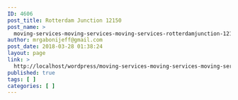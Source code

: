 ```yaml
---
ID: 4606
post_title: Rotterdam Junction 12150
post_name: >
  moving-services-moving-services-moving-services-rotterdamjunction-12150
author: mrgabonijeff@gmail.com
post_date: 2018-03-28 01:38:24
layout: page
link: >
  http://localhost/wordpress/moving-services-moving-services-moving-services-rotterdamjunction-12150/
published: true
tags: [ ]
categories: [ ]
---
```

